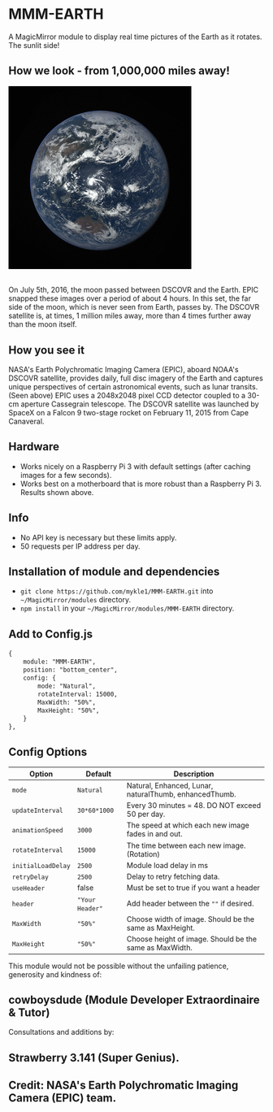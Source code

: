 # MMM-EARTH

A MagicMirror module to display real time pictures of the Earth as it rotates. The sunlit side!

## How we look - from 1,000,000 miles away!

![](pix/7.gif)
##
On July 5th, 2016, the moon passed between DSCOVR and the Earth. EPIC snapped these images over a period of about 4 hours. In this set, the far side of the moon, which is never seen from Earth, passes by. The DSCOVR satellite is, at times, 1 million miles away, more than 4 times further away than the moon itself.


## How you see it

NASA's Earth Polychromatic Imaging Camera (EPIC), aboard NOAA's DSCOVR satellite, provides daily, full disc imagery of the Earth and captures unique perspectives of certain astronomical events, such as lunar transits. (Seen above) EPIC uses a 2048x2048 pixel CCD detector coupled to a 30-cm aperture Cassegrain telescope. The DSCOVR satellite was launched by SpaceX on a Falcon 9 two-stage rocket on February 11, 2015 from Cape Canaveral.


## Hardware
* Works nicely on a Raspberry Pi 3 with default settings (after caching images for a few seconds).
* Works best on a motherboard that is more robust than a Raspberry Pi 3. Results shown above.

## Info

* No API key is necessary but these limits apply.
* 50 requests per IP address per day.

## Installation of module and dependencies

* `git clone https://github.com/mykle1/MMM-EARTH.git` into `~/MagicMirror/modules` directory.
* `npm install` in your `~/MagicMirror/modules/MMM-EARTH` directory.

## Add to Config.js

    {
        module: "MMM-EARTH",
        position: "bottom_center",
        config: {
            mode: "Natural",
            rotateInterval: 15000,
            MaxWidth: "50%",
            MaxHeight: "50%",
        }
    },

## Config Options

| **Option** | **Default** | **Description** |
| --- | --- | --- |
| `mode` | `Natural` | Natural, Enhanced, Lunar, naturalThumb, enhancedThumb. |
| `updateInterval` | `30*60*1000` | Every 30 minutes = 48. DO NOT exceed 50 per day. |
| `animationSpeed` | `3000` | The speed at which each new image fades in and out. |
| `rotateInterval` | `15000` | The time between each new image. (Rotation) |
| `initialLoadDelay` | `2500` | Module load delay in ms |
| `retryDelay` | `2500`  |Delay to retry fetching data. |
| `useHeader` | false | Must be set to true if you want a header |
| `header` | `"Your Header"` | Add header between the `""` if desired. |
| `MaxWidth` | `"50%"`|  Choose width of image. Should be the same as MaxHeight. |
| `MaxHeight` | `"50%"` | Choose height of image. Should be the same as MaxWidth. |

This module would not be possible without the unfailing patience, generosity and kindness of:
## cowboysdude (Module Developer Extraordinaire & Tutor) 
Consultations and additions by:
## Strawberry 3.141 (Super Genius).
## Credit: NASA's Earth Polychromatic Imaging Camera (EPIC) team.

